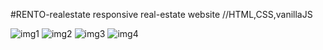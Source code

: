 #RENTO-realestate
responsive real-estate website //HTML,CSS,vanillaJS

![img1](https://github.com/jsNoobSaiBot/RENTO/assets/145670746/ae5182e1-1516-4a8e-8dd2-8c2b77a85e4b)
![img2](https://github.com/jsNoobSaiBot/RENTO/assets/145670746/81082cf5-ad2d-4705-aeb1-355633459967)
![img3](https://github.com/jsNoobSaiBot/RENTO/assets/145670746/e723fe11-2ffe-44ea-b528-1840f3971880)
![img4](https://github.com/jsNoobSaiBot/RENTO/assets/145670746/749809f7-6fb9-4714-977a-e17f607594ee)
